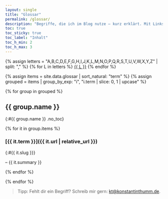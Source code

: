 ```yaml
---
layout: single
title: "Glossar"
permalink: /glossar/
description: "Begriffe, die ich im Blog nutze – kurz erklärt. Mit Links zu weiterführenden Seiten."
toc: true
toc_sticky: true
toc_label: "Inhalt"
toc_h_min: 2
toc_h_max: 3
---
```


<div class="glossar-nav">
  {% assign letters = "A,B,C,D,E,F,G,H,I,J,K,L,M,N,O,P,Q,R,S,T,U,V,W,X,Y,Z" | split: "," %}
  {% for L in letters %}
    <a href="#{{ L }}" class="pill">{{ L }}</a>
  {% endfor %}
</div>

<div class="glossar-listing" markdown="1">

{% assign items = site.data.glossar | sort_natural: "term" %}
{% assign grouped = items | group_by_exp: "i", "i.term | slice: 0, 1 | upcase" %}

{% for group in grouped %}
## {{ group.name }}
{:#{{ group.name }} .no_toc}

{% for it in group.items %}
### [{{ it.term }}]({{ it.url | relative_url }})
{:#{{ it.slug }}}
<p class="glossar-summary">– {{ it.summary }}</p>
{% endfor %}

{% endfor %}

</div>

> Tipp: Fehlt dir ein Begriff? Schreib mir gern: [kt@konstantinthumm.de](mailto:kt@konstantinthumm.de).
